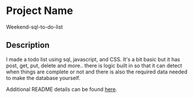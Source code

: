 # Project Name
Weekend-sql-to-do-list

## Description

I made a todo list using sql, javascript, and CSS. It's a bit basic but it has post, get, put, delete and more.. there is logic built in so that it can detect when things are complete or not and there is also the required data needed to make the database yourself. 

Additional README details can be found [here](https://github.com/PrimeAcademy/readme-template/blob/master/README.md).
